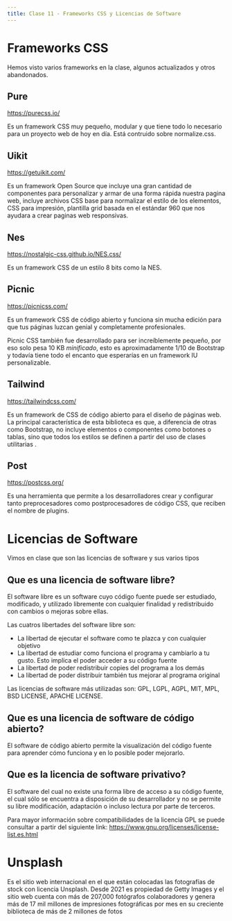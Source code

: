 ```yaml
---
title: Clase 11 - Frameworks CSS y Licencias de Software
---
```


# Frameworks CSS

Hemos visto varios frameworks en la clase, algunos actualizados y otros abandonados.

## Pure

https://purecss.io/

Es un framework CSS muy pequeño, modular y que tiene todo lo necesario para un proyecto web de hoy en día. Está contruido sobre normalize.css.

## Uikit

https://getuikit.com/

Es un framework Open Source que incluye una gran cantidad de componentes para personalizar y armar de una forma rápida nuestra pagina web, incluye archivos CSS base para normalizar el estilo de los elementos, CSS para impresión, plantilla grid basada en el estándar 960 que nos ayudara a crear paginas web responsivas.

## Nes

https://nostalgic-css.github.io/NES.css/

Es un framework CSS de un estilo 8 bits como la NES.

## Picnic

https://picnicss.com/

Es un framework CSS de código abierto y funciona sin mucha edición para que tus páginas luzcan genial y completamente profesionales. 

Picnic CSS también fue desarrollado para ser increíblemente pequeño, por eso solo pesa 10 KB *minificado*, esto es aproximadamente 1/10 de Bootstrap y todavía tiene todo el encanto que esperarías en un framework IU personalizable.

## Tailwind

https://tailwindcss.com/

Es un framework de CSS de código abierto para el diseño de páginas web. La principal característica de esta biblioteca es que, a diferencia de otras como Bootstrap, no incluye elementos o componentes como botones o tablas, sino que todos los estilos se definen a partir del uso de clases utilitarias .

## Post

https://postcss.org/

Es una herramienta que permite a los desarrolladores crear y configurar tanto preprocesadores como postprocesadores de código CSS, que reciben el nombre de plugins.

# Licencias de Software

Vimos en clase que son las licencias de software y sus varios tipos

## Que es una licencia de software libre?

El software libre es un software cuyo código fuente puede ser estudiado, modificado, y utilizado libremente con cualquier finalidad y redistribuido con cambios o mejoras sobre ellas.

Las cuatros libertades del software libre son:

- La libertad de ejecutar el software como te plazca y con cualquier objetivo
- La libertad de estudiar como funciona el programa y cambiarlo a tu gusto. Esto implica el poder acceder a su código fuente
- La libertad de poder redistribuir copies del programa a los demás
- La libertad de poder distribuir también tus mejorar al programa original

Las licencias de software más utilizadas son: 
GPL, LGPL, AGPL, MIT, MPL, BSD LICENSE, APACHE LICENSE.

## Que es una licencia de software de código abierto?

El software de código abierto permite la visualización del código fuente para aprender cómo funciona y en lo posible poder mejorarlo.

## Que es la licencia de software privativo?

El software del cual no existe una forma libre de acceso a su código fuente, el cual sólo se encuentra a disposición de su desarrollador y no se permite su libre modificación, adaptación o incluso lectura por parte de terceros.

Para mayor información sobre compatibilidades de la licencia GPL se puede consultar a partir del siguiente link:
https://www.gnu.org/licenses/license-list.es.html

# Unsplash

Es el sitio web internacional en el que están colocadas las fotografías de stock con licencia Unsplash. Desde 2021 es propiedad de Getty Images y el sitio web cuenta con más de 207,000 fotógrafos colaboradores y genera más de 17 mil millones de impresiones fotográficas por mes en su creciente biblioteca de más de 2 millones de fotos

